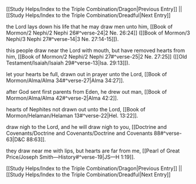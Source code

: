 [[Study Helps/Index to the Triple Combination/Dragon|Previous Entry]]  ||  [[Study Helps/Index to the Triple Combination/Dreadful|Next Entry]]

 the Lord lays down his life that he may draw men unto him, [[Book of Mormon/2 Nephi/2 Nephi 26#^verse-24|2 Ne. 26:24]] ([[Book of Mormon/3 Nephi/3 Nephi 27#^verse-14|3 Ne. 27:14-15]]).

 this people draw near the Lord with mouth, but have removed hearts from him, [[Book of Mormon/2 Nephi/2 Nephi 27#^verse-25|2 Ne. 27:25]] ([[Old Testament/Isaiah/Isaiah 29#^verse-13|Isa. 29:13]]).

 let your hearts be full, drawn out in prayer unto the Lord, [[Book of Mormon/Alma/Alma 34#^verse-27|Alma 34:27]].

 after God sent first parents from Eden, he drew out man, [[Book of Mormon/Alma/Alma 42#^verse-2|Alma 42:2]].

 hearts of Nephites not drawn out unto the Lord, [[Book of Mormon/Helaman/Helaman 13#^verse-22|Hel. 13:22]].

 draw nigh to the Lord, and he will draw nigh to you, [[Doctrine and Covenants/Doctrine and Covenants/Doctrine and Covenants 88#^verse-63|D&C 88:63]].

 they draw near me with lips, but hearts are far from me, [[Pearl of Great Price/Joseph Smith—History#^verse-19|JS—H 1:19]].

[[Study Helps/Index to the Triple Combination/Dragon|Previous Entry]]  ||  [[Study Helps/Index to the Triple Combination/Dreadful|Next Entry]]